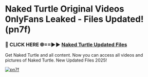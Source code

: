 # Naked Turtle Original Videos 0nlyFans Leaked - Files Updated! (pn7f)

<h3>🔴 CLICK HERE 🌐==►► <a href="https://tinyurl.com/up5wt9bj" rel="nofollow">Naked Turtle Updated Files</a></h3>

Get Naked Turtle and all content. Now you can access all videos and pictures of Naked Turtle. New Updated Files 2025!

[![pn7f](https://i.imgur.com/ABiUzMV.gif)](https://tinyurl.com/up5wt9bj)
